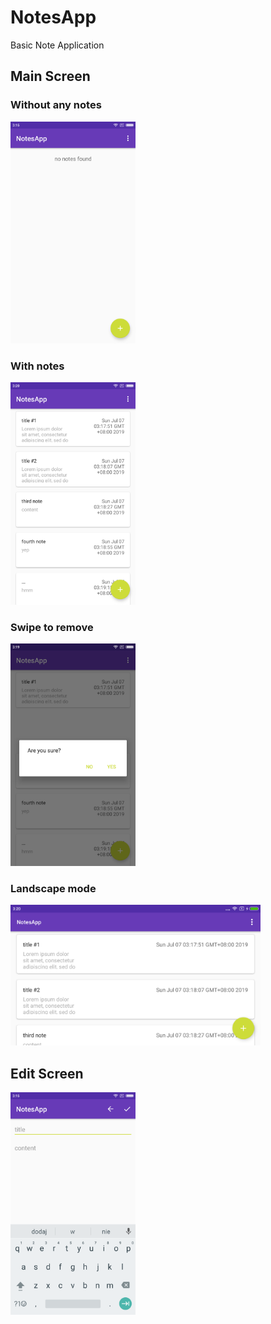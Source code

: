 # NotesApp
Basic Note Application
## Main Screen
### Without any notes
  <img src="screens/mswon.png" width="200" >
  
### With notes
  <img src="screens/mswn.png" width="200" >
  
### Swipe to remove
  <img src="screens/rem.png" width="200" >
  
### Landscape mode
  <img src="screens/landscape.png" width="400" >
  
## Edit Screen
<img src="screens/edit.png" width="200" >
